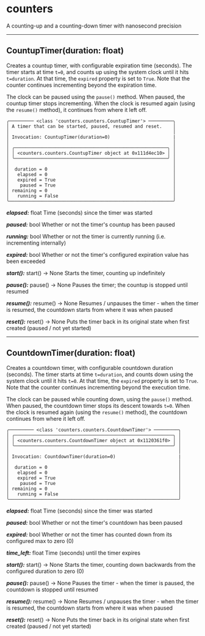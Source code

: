 # counters
A counting-up and a counting-down timer with nanosecond precision

---
## CountupTimer(duration: float)
Creates a countup timer, with configurable expiration time (seconds). The timer starts at time `t=0`, and counts up using the system clock until it hits `t=duration`. At that time, the `expired` property is set to `True`. Note that the counter continues incrementing beyond the expiration time.

The clock can be paused using the `pause()` method. When paused, the countup timer stops incrementing. When the clock is resumed again (using the `resume()` method), it continues from where it left off.

```
╭───────── <class 'counters.counters.CountupTimer'> ─────────╮
│ A timer that can be started, paused, resumed and reset.    │
│                                                            │
│ Invocation: CountupTimer(duration=0)                       |
│                                                            │
│ ╭────────────────────────────────────────────────────────╮ │
│ │ <counters.counters.CountupTimer object at 0x111d4ec10> │ │
│ ╰────────────────────────────────────────────────────────╯ │
│                                                            │
│  duration = 0                                              │
│   elapsed = 0                                              │
│   expired = True                                           │
│    paused = True                                           │
│ remaining = 0                                              │
│   running = False                                          │
╰────────────────────────────────────────────────────────────╯
```

***elapsed:***
float
Time (seconds) since the timer was started

***paused:***
bool
Whether or not the timer's countup has been paused

***running:***
bool
Whether or not the timer is currently running (i.e. incrementing internally)

***expired:***
bool
Whether or not the timer's configured expiration value has been exceeded

***start():***
start() -> None
Starts the timer, counting up indefinitely

***pause():***
pause() -> None
Pauses the timer; the countup is stopped until resumed

***resume():***
resume() -> None
Resumes / unpauses the timer - when the timer is resumed, the countdown starts from where it was when paused

***reset():***
reset() -> None
Puts the timer back in its original state when first created (paused / not yet started)

---
## CountdownTimer(duration: float)
Creates a countdown timer, with configurable countdown duration (seconds). The timer starts at time `t=duration`, and counts down using the system clock until it hits `t=0`. At that time, the `expired` property is set to `True`. Note that the counter continues incrementing beyond the execution time.

The clock can be paused while counting down, using the `pause()` method. When paused, the countdown timer stops its descent towards `t=0`. When the clock is resumed again (using the `resume()` method), the countdown continues from where it left off.

```
╭───────── <class 'counters.counters.CountdownTimer'> ─────────╮
│ ╭──────────────────────────────────────────────────────────╮ │
│ │ <counters.counters.CountdownTimer object at 0x1120361f0> │ │
│ ╰──────────────────────────────────────────────────────────╯ │
│                                                              │
│ Invocation: CountdownTimer(duration=0)                       |
│                                                              │
│  duration = 0                                                │
│   elapsed = 0                                                │
│   expired = True                                             │
│    paused = True                                             │
│ remaining = 0                                                │
│   running = False                                            │
╰──────────────────────────────────────────────────────────────╯
```

***elapsed:***
float
Time (seconds) since the timer was started

***paused:***
bool
Whether or not the timer's countdown has been paused

***expired:***
bool
Whether or not the timer has counted down from its configured max to zero (0)

***time_left:***
float
Time (seconds) until the timer expires

***start():***
start() -> None
Starts the timer, counting down backwards from the configured duration to zero (0)

***pause():***
pause() -> None
Pauses the timer - when the timer is paused, the countdown is stopped until resumed

***resume():***
resume() -> None
Resumes / unpauses the timer - when the timer is resumed, the countdown starts from where it was when paused

***reset():***
reset() -> None
Puts the timer back in its original state when first created (paused / not yet started)
